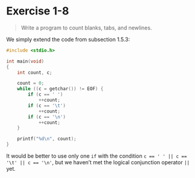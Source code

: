 # Exercise 1-8

> Write a program to count blanks, tabs, and newlines.



We simply extend the code from subsection 1.5.3:
```c
#include <stdio.h>

int main(void)
{
	int count, c;

	count = 0;
	while ((c = getchar()) != EOF) {
		if (c == ' ')
			++count;
		if (c == '\t')
			++count;
		if (c == '\n')
			++count;
	}

	printf("%d\n", count);
}
```
It would be better to use only one `if` with the condition `c == ' ' || c == '\t' || c == '\n'`, but we haven’t met the logical conjunction operator `||` yet.
